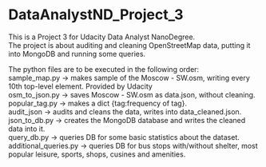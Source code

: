 # DataAnalystND_Project_3
This is a Project 3 for Udacity Data Analyst NanoDegree.<br />
The project is about auditing and cleaning OpenStreetMap data, putting it into MongoDB and running some queries.

The python files are to be executed in the following order:<br />
sample_map.py -> makes sample of the Moscow - SW.osm, writing every 10th top-level element. Provided by Udacity<br />
osm_to_json.py -> saves Moscow - SW.osm as data.json, without cleaning.<br />
popular_tag.py -> makes a dict {tag:frequency of tag}.<br />
audit_json -> audits and cleans the data, writes into data_cleaned.json.<br />
json_to_db.py -> creates the MongoDB database and writes the cleaned data into it.<br />
query_db.py -> queries DB for some basic statistics about the dataset.<br />
additional_queries.py -> queries DB for bus stops with/without shelter, most popular leisure, sports, shops, cusines and amenities.
